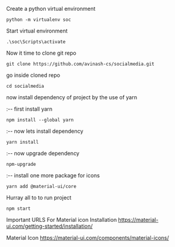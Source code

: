 Create a python virtual environment

    python -m virtualenv soc

Start virtual environment

    .\soc\Scripts\activate
  
Now it time to clone git repo

    git clone https://github.com/avinash-cs/socialmedia.git

go inside cloned repo

    cd socialmedia

now install dependency of project by the use of yarn

:-- first install yarn

    npm install --global yarn

:-- now lets install dependency

    yarn install

:-- now upgrade dependency

    npm-upgrade

:-- install one more package for icons

    yarn add @material-ui/core

Hurray all to to run project

    npm start

Important URLS For Material icon Installation https://material-ui.com/getting-started/installation/

Material Icon https://material-ui.com/components/material-icons/
